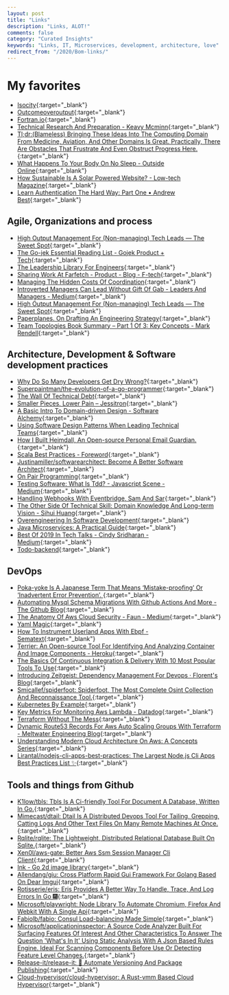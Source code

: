 ```yaml
---
layout: post
title: "Links"
description: "Links, ALOT!"
comments: false
category: "Curated Insights"
keywords: "Links, IT, Microservices, development, architecture, love"
redirect_from: "/2020/Bom-links/"
---
```

<!-- markdownlint-disable MD033 MD020 MD025-->
# My favorites<a name="favorites"></a>

- [Isocity](https://victorribeiro.com/isocity/#){:target="_blank"}
- [Outcomeoveroutput](https://martinfowler.com/bliki/OutcomeOverOutput.html){:target="_blank"}
- [Fortran.io](https://fortran.io/){:target="_blank"}
- [Technical Research And Preparation - Keavy Mcminn](https://keavy.com/work/technical-preparation/){:target="_blank"}
- [Tl;dr:(Blameless) Bringing These Ideas Into The Computing Domain From Medicine, Aviation, And Other Domains Is Great. Practically, There Are Obstacles That Frustrate And Even Obstruct Progress Here.](https://www.infoq.com/news/2018/09/psychological-safety-post-mortem/#anch163007){:target="_blank"}
- [What Happens To Your Body On No Sleep - Outside Online](https://www.outsideonline.com/2292806/your-body-no-sleep#close){:target="_blank"}
- [How Sustainable Is A Solar Powered Website? - Low-tech Magazine](https://www.lowtechmagazine.com/2020/01/how-sustainable-is-a-solar-powered-website.html){:target="_blank"}
- [Learn Authentication The Hard Way: Part One • Andrew Best](https://www.andrew-best.com/posts/learn-auth-the-hard-way-part-one/){:target="_blank"}

## Agile, Organizations and process<a name="agile"></a>

- [High Output Management For (Non-managing) Tech Leads — The Sweet Spot](https://www.g9labs.com/2020/01/04/high-output-management-for-non-managing-tech-leads/){:target="_blank"}
- [The Go-jek Essential Reading List - Gojek Product + Tech](https://blog.gojekengineering.com/the-go-jek-reading-list-1088712ccc14){:target="_blank"}
- [The Leadership Library For Engineers](https://leadership-library.dev/The-Leadership-Library-for-Engineers-c3a6bf9482a74fffa5b8c0e85ea5014a){:target="_blank"}
- [Sharing Work At Farfetch - Product - Blog - F-tech](https://www.farfetchtechblog.com/en/blog/post/sharing-work-at-farfetch/){:target="_blank"}
- [Managing The Hidden Costs Of Coordination](https://queue.acm.org/detail.cfm?id=3380779){:target="_blank"}
- [Introverted Managers Can Lead Without Gift Of Gab - Leaders And Managers - Medium](https://medium.com/leading-and-managing/introverted-managers-can-lead-without-gift-of-gab-fb73e3a4755){:target="_blank"}
- [High Output Management For (Non-managing) Tech Leads — The Sweet Spot](https://www.g9labs.com/2020/01/04/high-output-management-for-non-managing-tech-leads/){:target="_blank"}
- [Paperplanes. On Drafting An Engineering Strategy](https://www.paperplanes.de/2020/1/31/on-drafting-an-engineering-strategy.html){:target="_blank"}
- [Team Topologies Book Summary – Part 1 Of 3: Key Concepts - Mark Rendell](https://markosrendell.wordpress.com/2020/02/04/team-topologies-book-summary-part-1-of-3-key-concepts/){:target="_blank"}

## Architecture, Development & Software development practices <a name="development"></a>

- [Why Do So Many Developers Get Dry Wrong?](https://changelog.com/posts/why-do-so-many-developers-get-dry-wrong){:target="_blank"}
- [Superpaintman/the-evolution-of-a-go-programmer](https://github.com/SuperPaintman/the-evolution-of-a-go-programmer){:target="_blank"}
- [The Wall Of Technical Debt](http://verraes.net/2020/01/wall-of-technical-debt/){:target="_blank"}
- [Smaller Pieces, Lower Pain – Jessitron](https://blog.jessitron.com/2020/02/07/smaller-pieces-lower-pain/){:target="_blank"}
- [A Basic Intro To Domain-driven Design - Software Alchemy](https://blog.jacobsdata.com/2020/02/10/a-basic-intro-to-domain-driven-design){:target="_blank"}
- [Using Software Design Patterns When Leading Technical Teams](https://seesparkbox.com/foundry/using_software_design_patterns_as_a_tech_lead){:target="_blank"}
- [How I Built Heimdall, An Open-source Personal Email Guardian.](https://medium.com/swlh/how-i-built-heimdall-an-open-source-personal-email-guardian-68e306d172d1){:target="_blank"}
- [Scala Best Practices - Foreword](https://nrinaudo.github.io/scala-best-practices/){:target="_blank"}
- [Justinamiller/softwarearchitect: Become A Better Software Architect](https://github.com/justinamiller/SoftwareArchitect){:target="_blank"}
- [On Pair Programming](https://martinfowler.com/articles/on-pair-programming.html){:target="_blank"}
- [Testing Software: What Is Tdd? - Javascript Scene - Medium](https://medium.com/javascript-scene/testing-software-what-is-tdd-459b2145405c){:target="_blank"}
- [Handling Webhooks With Eventbridge, Sam And Sar](https://serverless.pub/webhooks-with-evenbridge/){:target="_blank"}
- [The Other Side Of Technical Skill: Domain Knowledge And Long-term Vision - Sihui Huang](https://www.sihui.io/domain-knowledge-and-vision/){:target="_blank"}
- [Overengineering In Software Development](https://solidstudio.io/blog/origin-of-overengineering.html){:target="_blank"}
- [Java Microservices: A Practical Guide](https://www.marcobehler.com/guides/java-microservices-a-practical-guide){:target="_blank"}
- [Best Of 2019 In Tech Talks - Cindy Sridharan - Medium](https://medium.com/@copyconstruct/best-of-2019-in-tech-talks-bac697c3ee13){:target="_blank"}
- [Todo-backend](https://www.todobackend.com/){:target="_blank"}

## DevOps<a name="devops"></a>

- [Poka-yoke Is A Japanese Term That Means ‘Mistake-proofing’ Or ‘Inadvertent Error Prevention’. ](https://medium.com/capital-one-tech/terraform-poka-yokes-writing-effective-scalable-dynamic-and-error-resistant-terraform-dcbd6a0ada6a){:target="_blank"}
- [Automating Mysql Schema Migrations With Github Actions And More - The Github Blog](https://github.blog/2020-02-14-automating-mysql-schema-migrations-with-github-actions-and-more/){:target="_blank"}
- [The Anatomy Of Aws Cloud Security - Faun - Medium](https://medium.com/faun/the-anatomy-of-aws-cloud-security-f04b41b8ce1a){:target="_blank"}
- [Yaml Magic](https://www.slideshare.net/roidelapluie/yaml-magic){:target="_blank"}
- [How To Instrument Userland Apps With Ebpf - Sematext](https://sematext.com/blog/ebpf-userland-apps/){:target="_blank"}
- [Terrier: An Open-source Tool For Identifying And Analyzing Container And Image Components - Heroku](https://blog.heroku.com/terrier-open-source-identifying-analyzing-containers){:target="_blank"}
- [The Basics Of Continuous Integration & Delivery With 10 Most Popular Tools To Use](https://medium.com/faun/the-basics-of-continuous-integration-delivery-with-10-most-popular-tools-to-use-9514231533f0){:target="_blank"}
- [Introducing Zeitgeist: Dependency Management For Devops · Florent's Blog](https://blog.florentdelannoy.com/blog/2020/introducing-zeitgeist/){:target="_blank"}
- [Smicallef/spiderfoot: Spiderfoot, The Most Complete Osint Collection And Reconnaissance Tool.](https://github.com/smicallef/spiderfoot){:target="_blank"}
- [Kubernetes By Example](http://kubernetesbyexample.com/){:target="_blank"}
- [Key Metrics For Monitoring Aws Lambda - Datadog](https://www.datadoghq.com/blog/key-metrics-for-monitoring-aws-lambda/#key-aws-lambda-metrics-to-monitor){:target="_blank"}
- [Terraform Without The Mess](https://jen20.dev/post/cfgmgmtcamp-2020-terraform-without-the-mess/){:target="_blank"}
- [Dynamic Route53 Records For Aws Auto Scaling Groups With Terraform - Meltwater Engineering Blog](https://underthehood.meltwater.com/blog/2020/02/07/dynamic-route53-records-for-aws-auto-scaling-groups-with-terraform/?ck_subscriber_id=512833929){:target="_blank"}
- [Understanding Modern Cloud Architecture On Aws: A Concepts Series](https://start.jcolemorrison.com/understanding-modern-cloud-architecture-on-aws-a-concepts-series/?ck_subscriber_id=512833929){:target="_blank"}
- [Lirantal/nodejs-cli-apps-best-practices: The Largest Node.js Cli Apps Best Practices List ✨](https://github.com/lirantal/nodejs-cli-apps-best-practices){:target="_blank"}

## Tools and things from Github <a name="tools"></a>

- [K1low/tbls: Tbls Is A Ci-friendly Tool For Document A Database, Written In Go.](https://github.com/k1LoW/tbls){:target="_blank"}
- [Mimecast/dtail: Dtail Is A Distributed Devops Tool For Tailing, Grepping, Catting Logs And Other Text Files On Many Remote Machines At Once.](https://github.com/mimecast/dtail){:target="_blank"}
- [Rqlite/rqlite: The Lightweight, Distributed Relational Database Built On Sqlite.](https://github.com/rqlite/rqlite){:target="_blank"}
- [Xen0l/aws-gate: Better Aws Ssm Session Manager Cli Client](https://github.com/xen0l/aws-gate){:target="_blank"}
- [Ink - Go 2d image library](https://buchanae.github.io/ink/){:target="_blank"}
- [Allendang/giu: Cross Platform Rapid Gui Framework For Golang Based On Dear Imgui](https://github.com/AllenDang/giu){:target="_blank"}
- [Rotisserie/eris: Eris Provides A Better Way To Handle, Trace, And Log Errors In Go 🎆](https://github.com/rotisserie/eris){:target="_blank"}
- [Microsoft/playwright: Node Library To Automate Chromium, Firefox And Webkit With A Single Api](https://github.com/microsoft/playwright){:target="_blank"}
- [Fabiolb/fabio: Consul Load-balancing Made Simple](https://github.com/fabiolb/fabio){:target="_blank"}
- [Microsoft/applicationinspector: A Source Code Analyzer Built For Surfacing Features Of Interest And Other Characteristics To Answer The Question 'What's In It' Using Static Analysis With A Json Based Rules Engine. Ideal For Scanning Components Before Use Or Detecting Feature Level Changes.](https://github.com/Microsoft/ApplicationInspector){:target="_blank"}
- [Release-it/release-it: 🚀 Automate Versioning And Package Publishing](https://github.com/release-it/release-it){:target="_blank"}
- [Cloud-hypervisor/cloud-hypervisor: A Rust-vmm Based Cloud Hypervisor](https://github.com/cloud-hypervisor/cloud-hypervisor){:target="_blank"}
